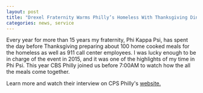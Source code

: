 ```yaml
---
layout: post
title: "Drexel Fraternity Warms Philly’s Homeless With Thanksgiving Dinners"
categories: news, service
---
```


Every year for more than 15 years my fraternity, Phi Kappa Psi, has spent the day before Thanksgiving preparing about 100 home cooked meals for the homeless as well as 911 call center employees. I was lucky enough to be in charge of the event in 2015, and it was one of the highlights of my time in Phi Psi. This year CBS Philly joined us before 7:00AM to watch how the all the meals come together.

Learn more and watch their interview on CPS Philly's [website.](http://philadelphia.cbslocal.com/2016/11/23/drexel-fraternity-warms-phillys-homeless-with-thanksgiving-dinners/)